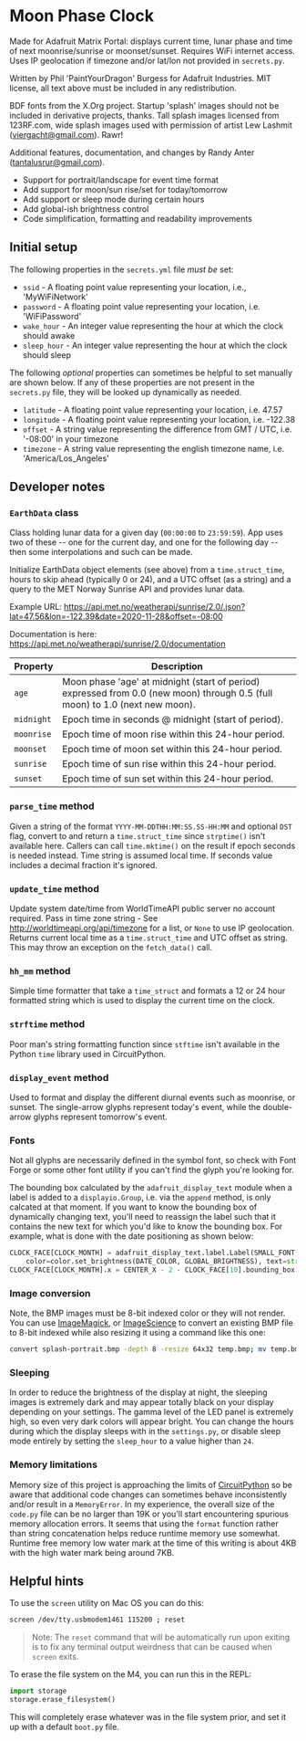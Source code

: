 # Moon Phase Clock

Made for Adafruit Matrix Portal: displays current time, lunar phase and time of next moonrise/sunrise or moonset/sunset.
Requires WiFi internet access. Uses IP geolocation if timezone and/or lat/lon not provided in `secrets.py`.

Written by Phil 'PaintYourDragon' Burgess for Adafruit Industries. MIT license, all text above must be included in any
redistribution.

BDF fonts from the X.Org project. Startup 'splash' images should not be included in derivative projects, thanks. Tall
splash images licensed from 123RF.com, wide splash images used with permission of artist Lew Lashmit
(viergacht@gmail.com). Rawr!

Additional features, documentation, and changes by Randy Anter (tantalusrur@gmail.com).

* Support for portrait/landscape for event time format
* Add support for moon/sun rise/set for today/tomorrow
* Add support or sleep mode during certain hours
* Add global-ish brightness control
* Code simplification, formatting and readability improvements

## Initial setup

The following properties in the `secrets.yml` file _must be_ set:

* `ssid` - A floating point value representing your location, i.e., 'MyWiFiNetwork'
* `password` - A floating point value representing your location, i.e. 'WiFiPassword'
* `wake_hour` - An integer value representing the hour at which the clock should awake
* `sleep_hour` - An integer value representing the hour at which the clock should sleep

The following _optional_ properties can sometimes be helpful to set manually are shown below. If any of these properties
are not present in the `secrets.py` file, they will be looked up dynamically as needed.

* `latitude` - A floating point value representing your location, i.e. 47.57
* `longitude` - A floating point value representing your location, i.e. -122.38
* `offset` - A string value representing the difference from GMT / UTC, i.e. '-08:00' in your timezone
* `timezone` - A string value representing the english timezone name, i.e. 'America/Los_Angeles'

## Developer notes

### `EarthData` class

Class holding lunar data for a given day (`00:00:00` to `23:59:59`). App uses two of these -- one for the current day, and
one for the following day -- then some interpolations and such can be made.

Initialize EarthData object elements (see above) from a `time.struct_time`, hours to skip ahead (typically 0 or 24), and a
UTC offset (as a string) and a query to the MET Norway Sunrise API and provides lunar data.

Example URL:
<https://api.met.no/weatherapi/sunrise/2.0/.json?lat=47.56&lon=-122.39&date=2020-11-28&offset=-08:00>

Documentation is here: <https://api.met.no/weatherapi/sunrise/2.0/documentation>

| Property | Description |
| ---- | ---- |
| `age` | Moon phase 'age' at midnight (start of period) expressed from 0.0 (new moon) through 0.5 (full moon) to 1.0 (next new moon).
| `midnight` | Epoch time in seconds @ midnight (start of period).
| `moonrise` | Epoch time of moon rise within this 24-hour period.
| `moonset` | Epoch time of moon set within this 24-hour period.
| `sunrise` | Epoch time of sun rise within this 24-hour period.
| `sunset` | Epoch time of sun set within this 24-hour period.

### `parse_time` method

Given a string of the format `YYYY-MM-DDTHH:MM:SS.SS-HH:MM` and optional `DST` flag, convert to and return a
`time.struct_time` since `strptime()` isn't available here. Callers can call `time.mktime()` on the result if epoch
seconds is needed instead. Time string is assumed local time. If seconds value includes a decimal
fraction it's ignored.

### `update_time` method

Update system date/time from WorldTimeAPI public server no account required. Pass in time zone string - See
<http://worldtimeapi.org/api/timezone> for a list, or `None` to use IP geolocation. Returns current local time as a
`time.struct_time` and UTC offset as string. This may throw an exception on the `fetch_data()` call.

### `hh_mm` method

Simple time formatter that take a `time_struct` and formats a 12 or 24 hour formatted string which is used to display
the current time on the clock.

### `strftime` method

Poor man's string formatting function since `stftime` isn't available in the Python `time` library used in
CircuitPython.

### `display_event` method

Used to format and display the different diurnal events such as moonrise, or sunset. The single-arrow glyphs represent
today's event, while the double-arrow glyphs represent tomorrow's event.

### Fonts

Not all glyphs are necessarily defined in the symbol font, so check with Font Forge or some other font utility if you
can't find the glyph you're looking for.

The bounding box calculated by the `adafruit_display_text` module when a label is added to a `displayio.Group`, i.e. via
the `append` method, is only calcated at that moment. If you want to know the bounding box of dynamically changing text,
you'll need to reassign the label such that it contains the new text for which you'd like to know the bounding box. For
example, what is done with the date positioning as shown below:

```py
CLOCK_FACE[CLOCK_MONTH] = adafruit_display_text.label.Label(SMALL_FONT,
    color=color.set_brightness(DATE_COLOR, GLOBAL_BRIGHTNESS), text=str(NOW.tm_mon), y=TIME_Y + 10)
CLOCK_FACE[CLOCK_MONTH].x = CENTER_X - 2 - CLOCK_FACE[10].bounding_box[2]
```

### Image conversion

Note, the BMP images must be 8-bit indexed color or they will not render. You can use
[ImageMagick](https://imagemagick.org/index.php), or [ImageScience](https://github.com/seattlerb/image_science) to
convert an existing BMP file to 8-bit indexed while also resizing it using a command like this one:

```sh
convert splash-portrait.bmp -depth 8 -resize 64x32 temp.bmp; mv temp.bmp splash-portrait.bmp
```

### Sleeping

In order to reduce the brightness of the display at night, the sleeping images is extremely dark and may appear totally
black on your display depending on your settings. The gamma level of the LED panel is extremely high, so even very dark
colors will appear bright. You can change the hours during which the display sleeps with in the `settings.py`, or
disable sleep mode entirely by setting the `sleep_hour` to a value higher than `24`.

### Memory limitations

Memory size of this project is approaching the limits of
[CircuitPython](https://learn.adafruit.com/welcome-to-circuitpython?view=all#what-is-a-memoryerror-3020684-8) so be
aware that additional code changes can sometimes behave inconsistently and/or result in a `MemoryError`. In my
experience, the overall size of the `code.py` file can be no larger than 19K or you'll start encountering spurious
memory allocation errors. It seems that using the `format` function rather than string concatenation helps reduce
runtime memory use somewhat. Runtime free memory low water mark at the time of this writing is about 4KB with the high
water mark being around 7KB.

## Helpful hints

To use the `screen` utility on Mac OS you can do this:

```sh
screen /dev/tty.usbmodem1461 115200 ; reset
```

> Note: The `reset` command that will be automatically run upon exiting is to fix any terminal output weirdness that can
> be caused when `screen` exits.

To erase the file system on the M4, you can run this in the REPL:

```py
import storage
storage.erase_filesystem()
```

This will completely erase whatever was in the file system prior, and set it up with a default `boot.py` file.
